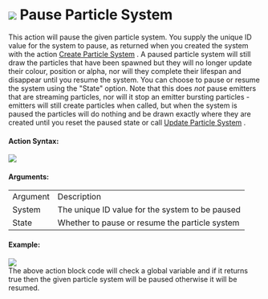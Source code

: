 #  ![](https://gms.magecorn.com/Manual/assets/Images/Scripting_Reference/Drag_And_Drop/Reference/Particles/i_Particles_Pause_Particle_System.png) Pause Particle System

This action will pause the given particle system. You supply the unique
ID value for the system to pause, as returned when you created the
system with the action [Create Particle
System](Create_Particle_System) . A paused particle system will
still draw the particles that have been spawned but they will no longer
update their colour, position or alpha, nor will they complete their
lifespan and disappear until you resume the system. You can choose to
pause or resume the system using the "State" option. Note that this does
*not* pause emitters that are streaming particles, nor will it stop an
emitter bursting particles - emitters will still create particles when
called, but when the system is paused the particles will do nothing and
be drawn exactly where they are created until you reset the paused state
or call [Update Particle System](Update_Particle_System) .

#### Action Syntax:

  
![](https://gms.magecorn.com/Manual/assets/Images/Scripting_Reference/Drag_And_Drop/Reference/Particles/a_Particles_Pause_Particle_System.png)  

#### Arguments:

|          |                                                 |
|----------|-------------------------------------------------|
| Argument | Description                                     |
| System   | The unique ID value for the system to be paused |
| State    | Whether to pause or resume the particle system  |

#### Example:

  
![](https://gms.magecorn.com/Manual/assets/Images/Scripting_Reference/Drag_And_Drop/Reference/Particles/e_Particles_Pause_Particle_System.png)  
The above action block code will check a global variable and if it
returns true then the given particle system will be paused otherwise it
will be resumed.
